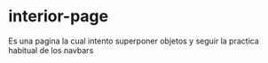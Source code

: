 # interior-page
Es una pagina la cual intento superponer objetos y seguir la practica habitual de los navbars
